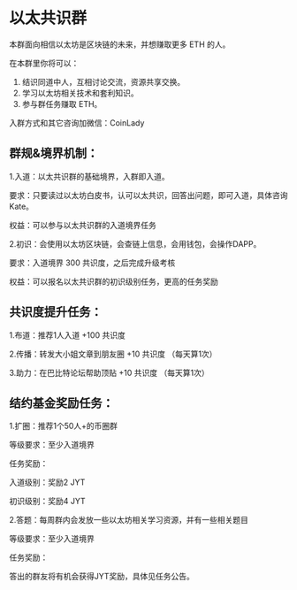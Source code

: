 # 以太共识群

本群面向相信以太坊是区块链的未来，并想赚取更多 ETH 的人。

在本群里你将可以：

1. 结识同道中人，互相讨论交流，资源共享交换。
2. 学习以太坊相关技术和套利知识。
3. 参与群任务赚取 ETH。

入群方式和其它咨询加微信：CoinLady

## 群规&境界机制：

1.入道：以太共识群的基础境界，入群即入道。

要求：只要读过以太坊白皮书，认可以太共识，回答出问题，即可入道，具体咨询 Kate。

权益：可以参与以太共识群的入道境界任务

2.初识：会使用以太坊区块链，会查链上信息，会用钱包，会操作DAPP。

要求：入道境界 300 共识度，之后完成升级考核

权益：可以报名以太共识群的初识级别任务，更高的任务奖励

## 共识度提升任务：
1.布道：推荐1人入道                        +100 共识度

2.传播：转发大小姐文章到朋友圈   +10   共识度 （每天算1次）

3.助力：在巴比特论坛帮助顶贴       +10   共识度 （每天算1次）

## 结约基金奖励任务：
1.扩圈：推荐1个50人+的币圈群

等级要求：至少入道境界

任务奖励：

入道级别：奖励2 JYT

初识级别：奖励4 JYT

2.答题：每周群内会发放一些以太坊相关学习资源，并有一些相关题目

等级要求：至少入道境界

任务奖励：

答出的群友将有机会获得JYT奖励，具体见任务公告。